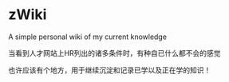 # zWiki
A simple personal wiki of my current knowledge

当看到人才网站上HR列出的诸多条件时，有种自已什么都不会的感觉

也许应该有个地方，用于继续沉淀和记录已学以及正在学的知识！
